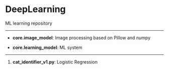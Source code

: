# DeepLearning

ML learning repository

---

* **core.image_model**: Image processing based on Pillow and numpy

* **core.learning_model**: ML system

---

1. **cat_identifier_v1.py**: Logistic Regression